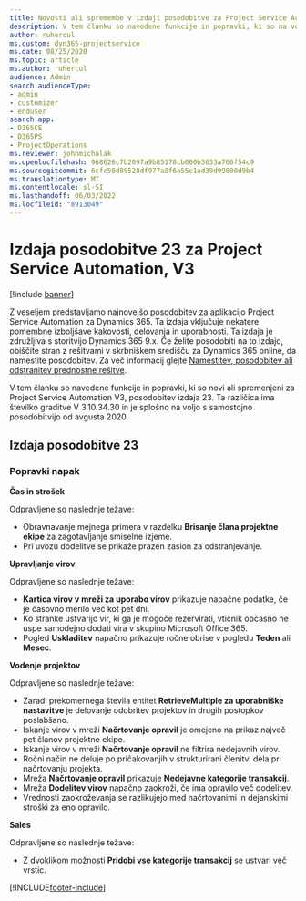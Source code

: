 ```yaml
---
title: Novosti ali spremembe v izdaji posodobitve za Project Service Automation 23, V3
description: V tem članku so navedene funkcije in popravki, ki so na voljo v posodobitvi Project Service Automation, izdaja 23, V3.
author: ruhercul
ms.custom: dyn365-projectservice
ms.date: 08/25/2020
ms.topic: article
ms.author: ruhercul
audience: Admin
search.audienceType:
- admin
- customizer
- enduser
search.app:
- D365CE
- D365PS
- ProjectOperations
ms.reviewer: johnmichalak
ms.openlocfilehash: 968626c7b2097a9b85178cb000b3633a766f54c9
ms.sourcegitcommit: 6cfc50d89528df977a8f6a55c1ad39d99800d9b4
ms.translationtype: MT
ms.contentlocale: sl-SI
ms.lasthandoff: 06/03/2022
ms.locfileid: "8913049"
---
```

# <a name="project-service-automation-update-release-23-v3"></a>Izdaja posodobitve 23 za Project Service Automation, V3

[!include [banner](../includes/psa-now-project-operations.md)]

Z veseljem predstavljamo najnovejšo posodobitev za aplikacijo Project Service Automation za Dynamics 365. Ta izdaja vključuje nekatere pomembne izboljšave kakovosti, delovanja in uporabnosti. Ta izdaja je združljiva s storitvijo Dynamics 365 9.x. Če želite posodobiti na to izdajo, obiščite stran z rešitvami v skrbniškem središču za Dynamics 365 online, da namestite posodobitev. Za več informacij glejte [Namestitev, posodobitev ali odstranitev prednostne rešitve](/power-platform/admin/install-remove-preferred-solution).

V tem članku so navedene funkcije in popravki, ki so novi ali spremenjeni za Project Service Automation V3, posodobitev izdaja 23. Ta različica ima številko graditve V 3.10.34.30 in je splošno na voljo s samostojno posodobitvijo od avgusta 2020.

## <a name="update-release-23"></a>Izdaja posodobitve 23

### <a name="bug-fixes"></a>Popravki napak

**Čas in strošek**

Odpravljene so naslednje težave:
- Obravnavanje mejnega primera v razdelku **Brisanje člana projektne ekipe** za zagotavljanje smiselne izjeme.
- Pri uvozu dodelitve se prikaže prazen zaslon za odstranjevanje.

**Upravljanje virov**

Odpravljene so naslednje težave:

- **Kartica virov v mreži za uporabo virov** prikazuje napačne podatke, če je časovno merilo več kot pet dni.
- Ko stranke ustvarijo vir, ki ga je mogoče rezervirati, vtičnik občasno ne uspe samodejno dodati vira v skupino Microsoft Office 365.
- Pogled **Uskladitev** napačno prikazuje ročne obrise v pogledu **Teden** ali **Mesec**.

**Vodenje projektov**

Odpravljene so naslednje težave:

- Zaradi prekomernega števila entitet **RetrieveMultiple za uporabniške nastavitve** je delovanje odobritev projektov in drugih postopkov poslabšano.
- Iskanje virov v mreži **Načrtovanje opravil** je omejeno na prikaz največ pet članov projektne ekipe. 
- Iskanje virov v mreži **Načrtovanje opravil** ne filtrira nedejavnih virov.
- Ročni način ne deluje po pričakovanjih v strukturirani členitvi dela pri načrtovanju projekta.
- Mreža **Načrtovanje opravil** prikazuje **Nedejavne kategorije transakcij**.
- Mreža **Dodelitev virov** napačno zaokroži, če ima opravilo več dodelitev.
- Vrednosti zaokroževanja se razlikujejo med načrtovanimi in dejanskimi stroški za eno opravilo.

**Sales**

Odpravljene so naslednje težave:

- Z dvoklikom možnosti **Pridobi vse kategorije transakcij** se ustvari več vrstic.


[!INCLUDE[footer-include](../includes/footer-banner.md)]
